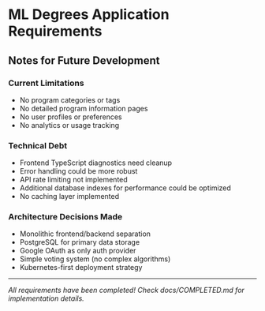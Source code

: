 # ML Degrees Application Requirements

## Notes for Future Development

### Current Limitations

- No program categories or tags
- No detailed program information pages
- No user profiles or preferences
- No analytics or usage tracking

### Technical Debt

- Frontend TypeScript diagnostics need cleanup
- Error handling could be more robust
- API rate limiting not implemented
- Additional database indexes for performance could be optimized
- No caching layer implemented

### Architecture Decisions Made

- Monolithic frontend/backend separation
- PostgreSQL for primary data storage
- Google OAuth as only auth provider
- Simple voting system (no complex algorithms)
- Kubernetes-first deployment strategy

---

*All requirements have been completed! Check docs/COMPLETED.md for implementation details.*
